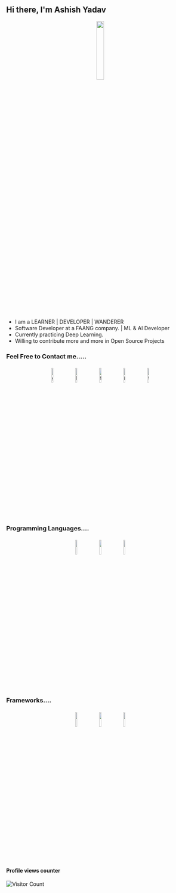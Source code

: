 ## Hi there, I'm Ashish Yadav

<p align="center">
<img width="20%" src="https://img.icons8.com/ios-filled/96/000000/programming.png"/>
</p>

- I am a LEARNER | DEVELOPER | WANDERER
- Software Developer at a FAANG company. | ML & AI Developer
- Currently practicing Deep Learning.
- Willing to contribute more and more in Open Source Projects

### Feel Free to Contact me.....

<p align="center">
	<a href="https://github.com/ashyads"><img alt="github" width="10%" style="padding:5px" src="https://img.icons8.com/clouds/100/000000/github.png"/></a>
	<a href="https://www.linkedin.com/in/ashyads/"><img alt="linkedin" width="10%" style="padding:5px" src="https://img.icons8.com/clouds/100/000000/linkedin.png"/></a>
	<a href="https://www.facebook.com/ashyads/"><img alt="facebook" width="10%" style="padding:5px" src="https://img.icons8.com/clouds/100/000000/facebook-new.png"/></a>
	<a href="https://www.instagram.com/surname_firstname/"><img alt="instagram" width="10%" style="padding:5px" src="https://img.icons8.com/clouds/100/000000/instagram.png"/></a>
	<a href="https://twitter.com/ashyads"><img alt="twitter" width="10%" style="padding:5px" src="https://img.icons8.com/clouds/100/000000/twitter.png"/></a>
</p>

### Programming Languages....

<p align="center">
	<img width="10%" style="padding:5px" src="https://img.icons8.com/color/144/000000/python.png"/>
    <img width="10%" style="padding:5px" src="https://img.icons8.com/color/144/000000/java-coffee-cup-logo.png"/>	
    <img width="10%" style="padding:5px" src="https://img.icons8.com/color/144/000000/javascript.png"/>
    

### Frameworks....

<p align="center">
    <img width="10%" style="padding:5px" src="https://img.icons8.com/color/48/000000/django.png"/>
    <img width="10%" style="padding:5px" src="https://img.icons8.com/color/48/000000/spring-logo.png"/>
    <img width="10%" style="padding:5px" src="https://img.icons8.com/officexs/80/000000/react.png"/></p>

#### Profile views counter
![Visitor Count](https://profile-counter.glitch.me/{ashyads}/count.svg)
